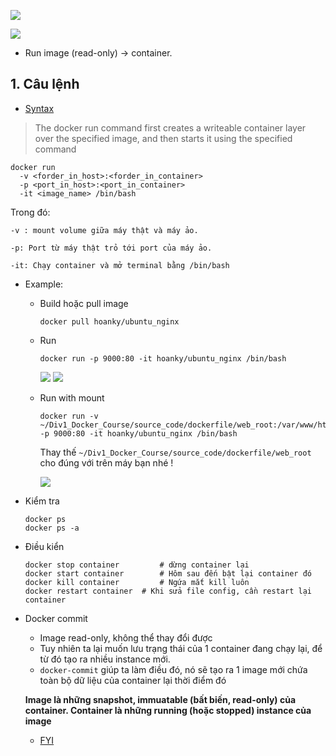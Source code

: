 ![](https://camo.githubusercontent.com/957fbc8b45fc596089690cb9186100224b270e97/68747470733a2f2f696d616765732e7669626c6f2e617369612f37353164373531322d633965372d343461352d626535362d3662316666393039366164662e706e67)

![](https://user-images.githubusercontent.com/49421807/60410826-51e81300-9bf4-11e9-9d1c-ff27eaa52be6.png)


- Run image (read-only) -> container.

## 1. Câu lệnh

+ [Syntax](https://docs.docker.com/engine/reference/commandline/run/)

> The docker run command first creates a writeable container layer over the specified image, and then starts it using the specified command

  ```shell
  docker run
    -v <forder_in_host>:<forder_in_container>
    -p <port_in_host>:<port_in_container>
    -it <image_name> /bin/bash
  ```

  Trong đó:

    -v : mount volume giữa máy thật và máy ảo.

    -p: Port từ máy thật trỏ tới port của máy ảo.

    -it: Chạy container và mở terminal bằng /bin/bash


  + Example:

    + Build hoặc pull image
      ```
      docker pull hoanky/ubuntu_nginx
      ```
    + Run
      ```
      docker run -p 9000:80 -it hoanky/ubuntu_nginx /bin/bash
      ```
      ![](https://user-images.githubusercontent.com/49421807/60284914-eb829c80-9936-11e9-8c04-cdc70708aab2.png)
      ![](https://camo.githubusercontent.com/53ccfe2c05911d26d0093800cea1b74eee7333ce/68747470733a2f2f696d616765732e7669626c6f2e617369612f38333531633333362d393130312d343334342d623632362d3937313933666434386563382e706e67)

    + Run with mount
      ```
      docker run -v ~/Div1_Docker_Course/source_code/dockerfile/web_root:/var/www/html -p 9000:80 -it hoanky/ubuntu_nginx /bin/bash
      ```

      Thay thế ```~/Div1_Docker_Course/source_code/dockerfile/web_root``` cho đúng với trên máy bạn nhé !

      ![](https://camo.githubusercontent.com/77244822b9ada2bc0b66b552c65a085075e00972/68747470733a2f2f696d616765732e7669626c6f2e617369612f30386435386566652d386434352d346335662d616138372d6135396237653936666638302e706e67)


- Kiểm tra

  ```shell
  docker ps
  docker ps -a
  ```

- Điều kiển

  ```shell
  docker stop container 		# dừng container lại
  docker start container 		# Hôm sau đến bật lại container đó
  docker kill container 		# Ngứa mắt kill luôn
  docker restart container 	# Khi sửa file config, cần restart lại container
  ```

- Docker commit

  + Image read-only, không thể thay đổi được
  + Tuy nhiên ta lại muốn lưu trạng thái của 1 container đang chạy lại, để từ đó tạo ra nhiều instance mới.
  + `docker-commit` giúp ta làm điều đó, nó sẽ tạo ra 1 image mới chứa toàn bộ dữ liệu của container lại thời điểm đó

  **Image là những snapshot, immuatable (bất biến, read-only) của container. Container là những running (hoặc stopped) instance của image**

  + [FYI](https://stackoverflow.com/a/23667302)
